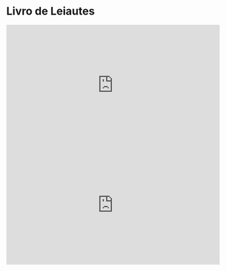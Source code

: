 # Livro de Leiautes

<iframe width="560" height="315" src="https://www.youtube.com/embed/_aSiqcCtc14?si=eOeinDq6bMbpALkp" title="YouTube video player" frameborder="0" allow="accelerometer; autoplay; clipboard-write; encrypted-media; gyroscope; picture-in-picture; web-share" referrerpolicy="strict-origin-when-cross-origin" allowfullscreen></iframe>

<iframe width="560" height="315" src="https://www.youtube.com/embed/qE2ywGgRmw0?si=xlYd3TpP-5hwYyPN" title="YouTube video player" frameborder="0" allow="accelerometer; autoplay; clipboard-write; encrypted-media; gyroscope; picture-in-picture; web-share" referrerpolicy="strict-origin-when-cross-origin" allowfullscreen></iframe>

